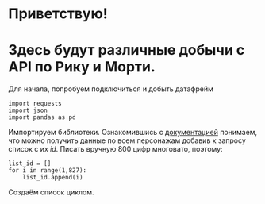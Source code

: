 # Приветствую!
# Здесь будут различные добычи с API по Рику и Морти.

Для начала, попробуем подключиться и добыть датафрейм

    import requests
    import json
    import pandas as pd
    
Импортируем библиотеки. Ознакомившись с [документацией](https://rickandmortyapi.com/documentation/#get-all-characters) понимаем, что можно получить данные по всем персонажам добавив к запросу список с их *id*. Писать вручную 800 цифр многовато, поэтому:

    list_id = []
    for i in range(1,827):
        list_id.append(i)
    
Создаём список циклом.
